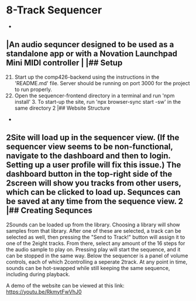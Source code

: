  # 8-Track Sequencer
-
|An audio sequncer designed to be used as a standalone app or with a Novation Launchpad Mini MIDI controller
|
|## Setup
-
21. Start up the comp426-backend using the instructions in the 'README.md' file. Server should be running on port 3000 for the project to run properly.
22. Open the sequencer-frontend directory in a terminal and run 'npm install' 3. To start-up the site, run 'npx browser-sync start -sw' in the same directory
2
|## Website Structure
-
2Site will load up in the sequencer view. (If the sequencer view seems to be non-functional, navigate to the dashboard and then to login. Setting up a user profile will fix this issue.) The dashboard button in the top-right side of the   2screen will show you tracks from other users, which can be clicked to load up. Sequnces can be saved at any time from the sequence view.
2
|## Creating Sequnces
-
2Sounds can be loaded up from the library. Choosing a library will show samples from that library. After one of these are selected, a track can be selected as well, then pressing the "Send to Track!" button will assign it to one of the   2eight tracks. From there, select any amount of the 16 steps for the audio sample to play on. Pressing play will start the sequence, and it can be stopped in the same way. Below the sequencer is a panel of volume controls, each of which  2controlling a seperate 
2track. At any point in time, sounds can be hot-swapped while still keeping the same sequence, including during playback.

A demo of the website can be viewed at this link: https://youtu.be/RkmytFwVhJ0
